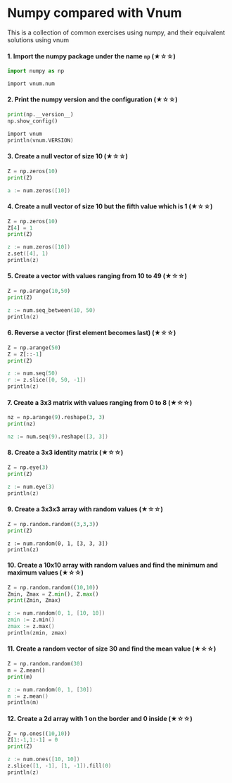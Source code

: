 # Numpy compared with Vnum

This is a collection of common exercises using numpy, and their equivalent solutions using vnum

#### 1. Import the numpy package under the name `np` (★☆☆)


```python
import numpy as np
```

```v
import vnum.num
```

#### 2. Print the numpy version and the configuration (★☆☆)


```python
print(np.__version__)
np.show_config()
```

```v
import vnum
println(vnum.VERSION)
```

#### 3. Create a null vector of size 10 (★☆☆)


```python
Z = np.zeros(10)
print(Z)
```

```v
a := num.zeros([10])
```
#### 4. Create a null vector of size 10 but the fifth value which is 1 (★☆☆)


```python
Z = np.zeros(10)
Z[4] = 1
print(Z)
```

```v
z := num.zeros([10])
z.set([4], 1)
println(z)
```
#### 5. Create a vector with values ranging from 10 to 49 (★☆☆)


```python
Z = np.arange(10,50)
print(Z)
```

```v
z := num.seq_between(10, 50)
println(z)
```
#### 6. Reverse a vector (first element becomes last) (★☆☆)


```python
Z = np.arange(50)
Z = Z[::-1]
print(Z)
```

```v
z := num.seq(50)
r := z.slice([0, 50, -1])
println(z)
```
#### 7. Create a 3x3 matrix with values ranging from 0 to 8 (★☆☆)


```python
nz = np.arange(9).reshape(3, 3)
print(nz)
```

```v
nz := num.seq(9).reshape([3, 3])
```
#### 8. Create a 3x3 identity matrix (★☆☆)


```python
Z = np.eye(3)
print(Z)
```

```v
z := num.eye(3)
println(z)
```
#### 9. Create a 3x3x3 array with random values (★☆☆)


```python
Z = np.random.random((3,3,3))
print(Z)
```

```
z := num.random(0, 1, [3, 3, 3])
println(z)
```
#### 10. Create a 10x10 array with random values and find the minimum and maximum values (★☆☆)


```python
Z = np.random.random((10,10))
Zmin, Zmax = Z.min(), Z.max()
print(Zmin, Zmax)
```

```v
z := num.random(0, 1, [10, 10])
zmin := z.min()
zmax := z.max()
println(zmin, zmax)
```
#### 11. Create a random vector of size 30 and find the mean value (★☆☆)


```python
Z = np.random.random(30)
m = Z.mean()
print(m)
```

```v
z := num.random(0, 1, [30])
m := z.mean()
println(m)
```
#### 12. Create a 2d array with 1 on the border and 0 inside (★☆☆)


```python
Z = np.ones((10,10))
Z[1:-1,1:-1] = 0
print(Z)
```

```v
z := num.ones([10, 10])
z.slice([1, -1], [1, -1]).fill(0)
println(z)
```